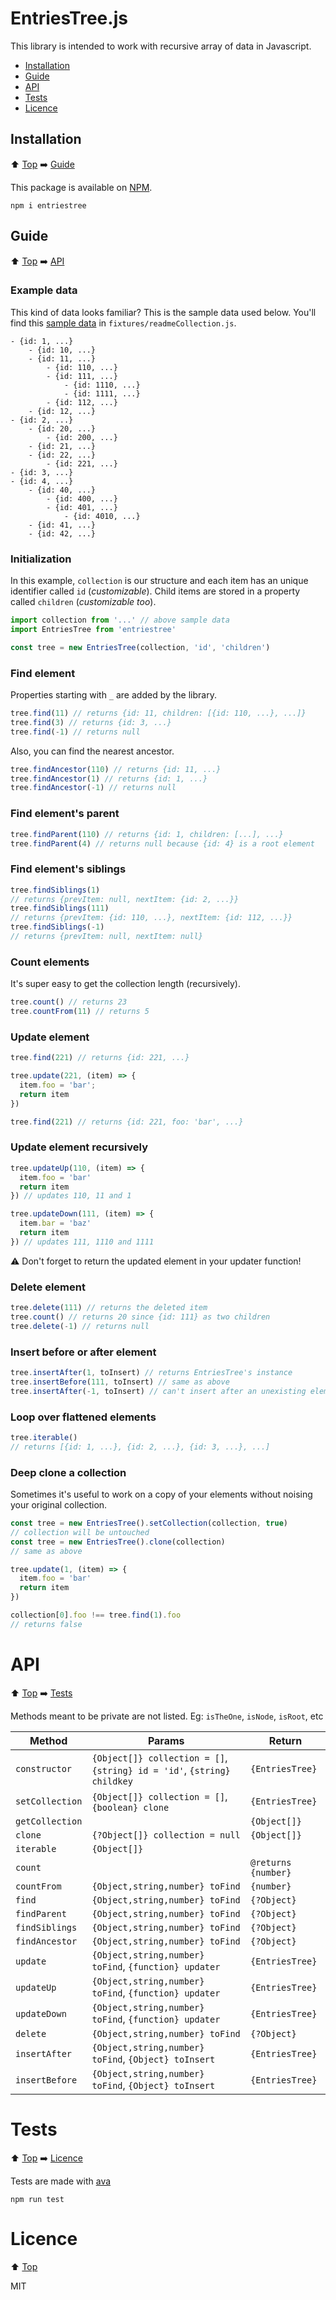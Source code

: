 # EntriesTree.js

This library is intended to work with recursive array of data in Javascript.

- [Installation](#installation)
- [Guide](#guide)
- [API](#api)
- [Tests](#tests)
- [Licence](#licence)

## Installation

⬆️ [Top](#entriestreejs) ➡️ [Guide](#guide) 

This package is available on [NPM](https://www.npmjs.com/package/entriestree).

`npm i entriestree`

## Guide

⬆️ [Top](#entriestreejs) ➡️ [API](#api)

### Example data

This kind of data looks familiar? This is the sample data used below. You'll find this [sample data](https://github.com/MarceauKa/entriestree.js/blob/master/fixtures/readmeCollection.js) in `fixtures/readmeCollection.js`.

```
- {id: 1, ...}
	- {id: 10, ...}
	- {id: 11, ...}
		- {id: 110, ...}
		- {id: 111, ...}
			- {id: 1110, ...}
			- {id: 1111, ...}
		- {id: 112, ...}
	- {id: 12, ...}
- {id: 2, ...}
	- {id: 20, ...}
		- {id: 200, ...}
	- {id: 21, ...}
	- {id: 22, ...}
		- {id: 221, ...}
- {id: 3, ...}
- {id: 4, ...}
	- {id: 40, ...}
		- {id: 400, ...}
		- {id: 401, ...}
			- {id: 4010, ...}
	- {id: 41, ...}
	- {id: 42, ...}
```

### Initialization

In this example, `collection` is our structure and each item has an unique identifier called `id` (_customizable_). Child items are stored in a property called `children` (_customizable too_).

```js
import collection from '...' // above sample data
import EntriesTree from 'entriestree'

const tree = new EntriesTree(collection, 'id', 'children')
```

### Find element

Properties starting with `_` are added by the library.

```js
tree.find(11) // returns {id: 11, children: [{id: 110, ...}, ...]}
tree.find(3) // returns {id: 3, ...}
tree.find(-1) // returns null
```

Also, you can find the nearest ancestor.

```js
tree.findAncestor(110) // returns {id: 11, ...}
tree.findAncestor(1) // returns {id: 1, ...}
tree.findAncestor(-1) // returns null
```

### Find element's parent

```js
tree.findParent(110) // returns {id: 1, children: [...], ...}
tree.findParent(4) // returns null because {id: 4} is a root element
```

### Find element's siblings

```js
tree.findSiblings(1)
// returns {prevItem: null, nextItem: {id: 2, ...}}
tree.findSiblings(111)
// returns {prevItem: {id: 110, ...}, nextItem: {id: 112, ...}}
tree.findSiblings(-1)
// returns {prevItem: null, nextItem: null}
```

### Count elements

It's super easy to get the collection length (recursively).

```js
tree.count() // returns 23
tree.countFrom(11) // returns 5
````

### Update element

```js
tree.find(221) // returns {id: 221, ...}

tree.update(221, (item) => {
  item.foo = 'bar';
  return item
})

tree.find(221) // returns {id: 221, foo: 'bar', ...}
```

### Update element recursively

```js
tree.updateUp(110, (item) => {
  item.foo = 'bar'
  return item
}) // updates 110, 11 and 1 

tree.updateDown(111, (item) => {
  item.bar = 'baz'
  return item
}) // updates 111, 1110 and 1111 
```

⚠️ Don't forget to return the updated element in your updater function!

### Delete element

```js
tree.delete(111) // returns the deleted item
tree.count() // returns 20 since {id: 111} as two children
tree.delete(-1) // returns null
```

### Insert before or after element

```js
tree.insertAfter(1, toInsert) // returns EntriesTree's instance
tree.insertBefore(111, toInsert) // same as above
tree.insertAfter(-1, toInsert) // can't insert after an unexisting element
```

### Loop over flattened elements

```js
tree.iterable()
// returns [{id: 1, ...}, {id: 2, ...}, {id: 3, ...}, ...]
```

### Deep clone a collection

Sometimes it's useful to work on a copy of your elements without noising your original collection.

```js
const tree = new EntriesTree().setCollection(collection, true)
// collection will be untouched
const tree = new EntriesTree().clone(collection)
// same as above

tree.update(1, (item) => {
  item.foo = 'bar'
  return item
})

collection[0].foo !== tree.find(1).foo
// returns false
```

# API

⬆️ [Top](#entriestreejs) ➡️ [Tests](#tests)

Methods meant to be private are not listed. Eg: `isTheOne`, `isNode`, `isRoot`, etc

| Method | Params | Return |
|--------|--------|--------|
| `constructor` | `{Object[]} collection = []`, `{string} id = 'id'`, `{string} childkey` | `{EntriesTree}` |
| `setCollection` | `{Object[]} collection = []`, `{boolean} clone` | `{EntriesTree}` |
| `getCollection` |  | `{Object[]}` |
| `clone` | `{?Object[]} collection = null` | `{Object[]}` |
| `iterable` | `{Object[]}` |  |
| `count` | | `@returns {number}` |
| `countFrom` | `{Object,string,number} toFind` | `{number}` |
| `find` | `{Object,string,number} toFind` | `{?Object}` |
| `findParent` | `{Object,string,number} toFind` | `{?Object}` |
| `findSiblings` | `{Object,string,number} toFind` | `{?Object}` |
| `findAncestor` | `{Object,string,number} toFind` | `{?Object}` |
| `update` | `{Object,string,number} toFind`, `{function} updater` | `{EntriesTree}` |
| `updateUp` | `{Object,string,number} toFind`, `{function} updater` | `{EntriesTree}` |
| `updateDown` | `{Object,string,number} toFind`, `{function} updater` | `{EntriesTree}` |
| `delete` | `{Object,string,number} toFind` | `{?Object}` |
| `insertAfter` | `{Object,string,number} toFind`, `{Object} toInsert` | `{EntriesTree}` |
| `insertBefore` | `{Object,string,number} toFind`, `{Object} toInsert` | `{EntriesTree}` |

# Tests

⬆️ [Top](#entriestreejs) ➡️ [Licence](#licence)

Tests are made with [ava](https://github.com/avajs/ava)

`npm run test`

# Licence

⬆️ [Top](#entriestreejs)

MIT
